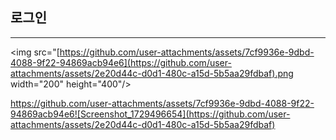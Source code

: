## 로그인
--------


<img src="[https://github.com/user-attachments/assets/7cf9936e-9dbd-4088-9f22-94869acb94e6](https://github.com/user-attachments/assets/2e20d44c-d0d1-480c-a15d-5b5aa29fdbaf).png  width="200" height="400"/>

https://github.com/user-attachments/assets/7cf9936e-9dbd-4088-9f22-94869acb94e6![Screenshot_1729496654](https://github.com/user-attachments/assets/2e20d44c-d0d1-480c-a15d-5b5aa29fdbaf)
